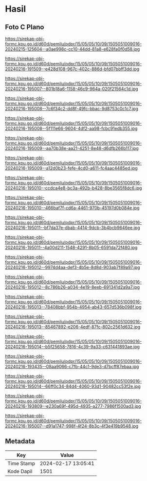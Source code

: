 # Hasil

## Foto C Plano

https://sirekap-obj-formc.kpu.go.id/d60d/pemilu/pdpr/15/05/05/10/09/1505051009016-20240215-125604--a0ae998c-cc10-44dd-81a8-e628fa0f0d58.jpg

https://sirekap-obj-formc.kpu.go.id/d60d/pemilu/pdpr/15/05/05/10/09/1505051009016-20240216-191509--e428d108-967c-402c-886d-bfd07bbff3dd.jpg

https://sirekap-obj-formc.kpu.go.id/d60d/pemilu/pdpr/15/05/05/10/09/1505051009016-20240216-195007--801b18a6-1158-46c9-964a-020f21564c1d.jpg

https://sirekap-obj-formc.kpu.go.id/d60d/pemilu/pdpr/15/05/05/10/09/1505051009016-20240216-195008--7c6f34c2-dd8f-49fc-bbac-9d8753c0c1c7.jpg

https://sirekap-obj-formc.kpu.go.id/d60d/pemilu/pdpr/15/05/05/10/09/1505051009016-20240216-195008--5f111e66-9604-4df2-aa98-fcbc91edb355.jpg

https://sirekap-obj-formc.kpu.go.id/d60d/pemilu/pdpr/15/05/05/10/09/1505051009016-20240216-195009--aa70b38e-aa21-4251-8e48-d6dfb266b117.jpg

https://sirekap-obj-formc.kpu.go.id/d60d/pemilu/pdpr/15/05/05/10/09/1505051009016-20240216-195009--a12d0b23-fefe-4cd0-a611-fc4aac4485ed.jpg

https://sirekap-obj-formc.kpu.go.id/d60d/pemilu/pdpr/15/05/05/10/09/1505051009016-20240216-195010--ccdca4e8-bc3a-492b-b428-8be3565f8dc6.jpg

https://sirekap-obj-formc.kpu.go.id/d60d/pemilu/pdpr/15/05/05/10/09/1505051009016-20240216-195010--466baf7f-cd6a-4461-970b-45197d0b084e.jpg

https://sirekap-obj-formc.kpu.go.id/d60d/pemilu/pdpr/15/05/05/10/09/1505051009016-20240216-195011--bf7da37e-dbab-4414-9dcb-3b4bcb9646ee.jpg

https://sirekap-obj-formc.kpu.go.id/d60d/pemilu/pdpr/15/05/05/10/09/1505051009016-20240216-195011--4a00d211-1548-4291-8b05-6591da72f480.jpg

https://sirekap-obj-formc.kpu.go.id/d60d/pemilu/pdpr/15/05/05/10/09/1505051009016-20240216-195012--9974d4aa-def3-4b5e-8d8d-903ab7f89a97.jpg

https://sirekap-obj-formc.kpu.go.id/d60d/pemilu/pdpr/15/05/05/10/09/1505051009016-20240216-195012--8c786b26-a034-4e19-8eeb-691341d2a9a7.jpg

https://sirekap-obj-formc.kpu.go.id/d60d/pemilu/pdpr/15/05/05/10/09/1505051009016-20240216-195013--78408bbf-954b-4954-ab43-657d536b098f.jpg

https://sirekap-obj-formc.kpu.go.id/d60d/pemilu/pdpr/15/05/05/10/09/1505051009016-20240216-195013--85467892-e206-4edf-87fc-802c2561d632.jpg

https://sirekap-obj-formc.kpu.go.id/d60d/pemilu/pdpr/15/05/05/10/09/1505051009016-20240216-195014--b5f25658-7816-4c39-9a33-c631441893ae.jpg

https://sirekap-obj-formc.kpu.go.id/d60d/pemilu/pdpr/15/05/05/10/09/1505051009016-20240216-193435--08aa9066-c7fb-44c1-9de3-d7bcff87ebaa.jpg

https://sirekap-obj-formc.kpu.go.id/d60d/pemilu/pdpr/15/05/05/10/09/1505051009016-20240216-195014--66ff0c34-84d4-4060-93d1-90482cc53f2e.jpg

https://sirekap-obj-formc.kpu.go.id/d60d/pemilu/pdpr/15/05/05/10/09/1505051009016-20240216-193809--e230a69f-495d-4935-a277-7986f1500ad3.jpg

https://sirekap-obj-formc.kpu.go.id/d60d/pemilu/pdpr/15/05/05/10/09/1505051009016-20240216-195007--d91a1747-998f-4f24-8b3c-4f3e419b9548.jpg


## Metadata

| Key        | Value               |
| ---------- | ------------------- |
| Time Stamp | 2024-02-17 13:05:41 |
| Kode Dapil | 1501                |



